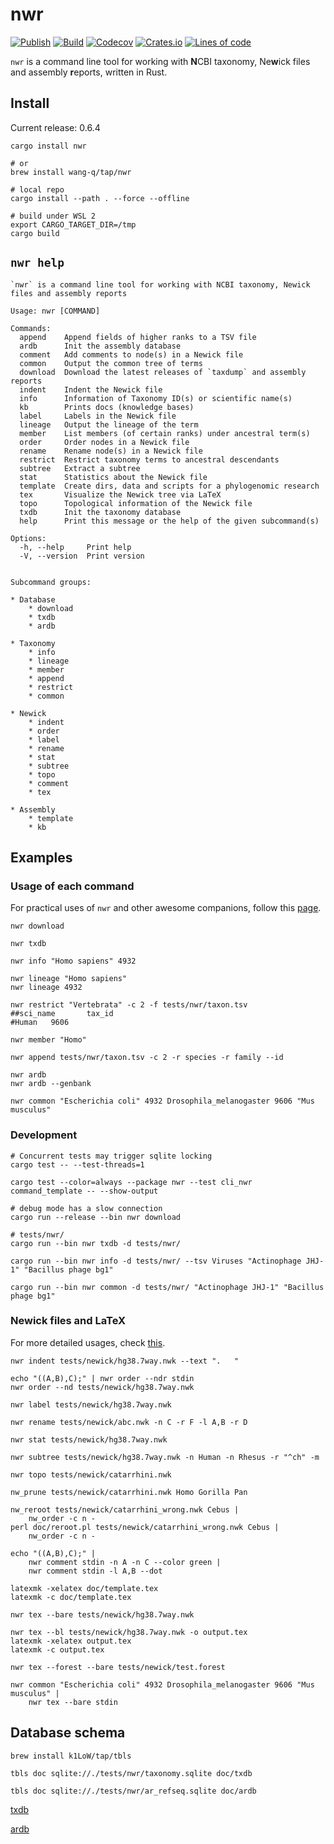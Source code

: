 # nwr

[![Publish](https://github.com/wang-q/nwr/actions/workflows/publish.yml/badge.svg)](https://github.com/wang-q/nwr/actions)
[![Build](https://github.com/wang-q/nwr/actions/workflows/build.yml/badge.svg)](https://github.com/wang-q/nwr/actions)
[![Codecov](https://img.shields.io/codecov/c/github/wang-q/nwr/master.svg)](https://codecov.io/github/wang-q/nwr?branch=master)
[![Crates.io](https://img.shields.io/crates/v/nwr.svg)](https://crates.io/crates/nwr)
[![Lines of code](https://tokei.rs/b1/github/wang-q/nwr?category=code)](https://github.com//wang-q/nwr)

`nwr` is a command line tool for working with **N**CBI taxonomy, Ne**w**ick files and assembly
**r**eports, written in Rust.

## Install

Current release: 0.6.4

```shell
cargo install nwr

# or
brew install wang-q/tap/nwr

# local repo
cargo install --path . --force --offline

# build under WSL 2
export CARGO_TARGET_DIR=/tmp
cargo build

```

## `nwr help`

```text
`nwr` is a command line tool for working with NCBI taxonomy, Newick files and assembly reports

Usage: nwr [COMMAND]

Commands:
  append    Append fields of higher ranks to a TSV file
  ardb      Init the assembly database
  comment   Add comments to node(s) in a Newick file
  common    Output the common tree of terms
  download  Download the latest releases of `taxdump` and assembly reports
  indent    Indent the Newick file
  info      Information of Taxonomy ID(s) or scientific name(s)
  kb        Prints docs (knowledge bases)
  label     Labels in the Newick file
  lineage   Output the lineage of the term
  member    List members (of certain ranks) under ancestral term(s)
  order     Order nodes in a Newick file
  rename    Rename node(s) in a Newick file
  restrict  Restrict taxonomy terms to ancestral descendants
  subtree   Extract a subtree
  stat      Statistics about the Newick file
  template  Create dirs, data and scripts for a phylogenomic research
  tex       Visualize the Newick tree via LaTeX
  topo      Topological information of the Newick file
  txdb      Init the taxonomy database
  help      Print this message or the help of the given subcommand(s)

Options:
  -h, --help     Print help
  -V, --version  Print version


Subcommand groups:

* Database
    * download
    * txdb
    * ardb

* Taxonomy
    * info
    * lineage
    * member
    * append
    * restrict
    * common

* Newick
    * indent
    * order
    * label
    * rename
    * stat
    * subtree
    * topo
    * comment
    * tex

* Assembly
    * template
    * kb

```

## Examples

### Usage of each command

For practical uses of `nwr` and other awesome companions, follow this [page](doc/ncbi_ar.md).

```shell
nwr download

nwr txdb

nwr info "Homo sapiens" 4932

nwr lineage "Homo sapiens"
nwr lineage 4932

nwr restrict "Vertebrata" -c 2 -f tests/nwr/taxon.tsv
##sci_name       tax_id
#Human   9606

nwr member "Homo"

nwr append tests/nwr/taxon.tsv -c 2 -r species -r family --id

nwr ardb
nwr ardb --genbank

nwr common "Escherichia coli" 4932 Drosophila_melanogaster 9606 "Mus musculus"

```

### Development

```shell
# Concurrent tests may trigger sqlite locking
cargo test -- --test-threads=1

cargo test --color=always --package nwr --test cli_nwr command_template -- --show-output

# debug mode has a slow connection
cargo run --release --bin nwr download

# tests/nwr/
cargo run --bin nwr txdb -d tests/nwr/

cargo run --bin nwr info -d tests/nwr/ --tsv Viruses "Actinophage JHJ-1" "Bacillus phage bg1"

cargo run --bin nwr common -d tests/nwr/ "Actinophage JHJ-1" "Bacillus phage bg1"

```

### Newick files and LaTeX

For more detailed usages, check [this](tree/README.md).

```shell
nwr indent tests/newick/hg38.7way.nwk --text ".   "

echo "((A,B),C);" | nwr order --ndr stdin
nwr order --nd tests/newick/hg38.7way.nwk

nwr label tests/newick/hg38.7way.nwk

nwr rename tests/newick/abc.nwk -n C -r F -l A,B -r D

nwr stat tests/newick/hg38.7way.nwk

nwr subtree tests/newick/hg38.7way.nwk -n Human -n Rhesus -r "^ch" -m

nwr topo tests/newick/catarrhini.nwk

nw_prune tests/newick/catarrhini.nwk Homo Gorilla Pan

nw_reroot tests/newick/catarrhini_wrong.nwk Cebus |
    nw_order -c n -
perl doc/reroot.pl tests/newick/catarrhini_wrong.nwk Cebus |
    nw_order -c n -

echo "((A,B),C);" |
    nwr comment stdin -n A -n C --color green |
    nwr comment stdin -l A,B --dot

latexmk -xelatex doc/template.tex
latexmk -c doc/template.tex

nwr tex --bare tests/newick/hg38.7way.nwk

nwr tex --bl tests/newick/hg38.7way.nwk -o output.tex
latexmk -xelatex output.tex
latexmk -c output.tex

nwr tex --forest --bare tests/newick/test.forest

nwr common "Escherichia coli" 4932 Drosophila_melanogaster 9606 "Mus musculus" |
    nwr tex --bare stdin

```

## Database schema

```shell
brew install k1LoW/tap/tbls

tbls doc sqlite://./tests/nwr/taxonomy.sqlite doc/txdb

tbls doc sqlite://./tests/nwr/ar_refseq.sqlite doc/ardb

```

[txdb](./doc/txdb/README.md)

[ardb](./doc/ardb/README.md)
